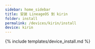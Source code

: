 ```yaml
---
sidebar: home_sidebar
title: 安装 LineageOS 到 kirin
folder: install
permalink: /devices/kirin/install
device: kirin
---
```

{% include templates/device_install.md %}
